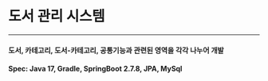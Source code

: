 # 도서 관리 시스템

----

#### 도서, 카테고리, 도서-카테고리, 공통기능과 관련된 영역을 각각 나누어 개발

#### Spec: Java 17, Gradle, SpringBoot 2.7.8, JPA, MySql